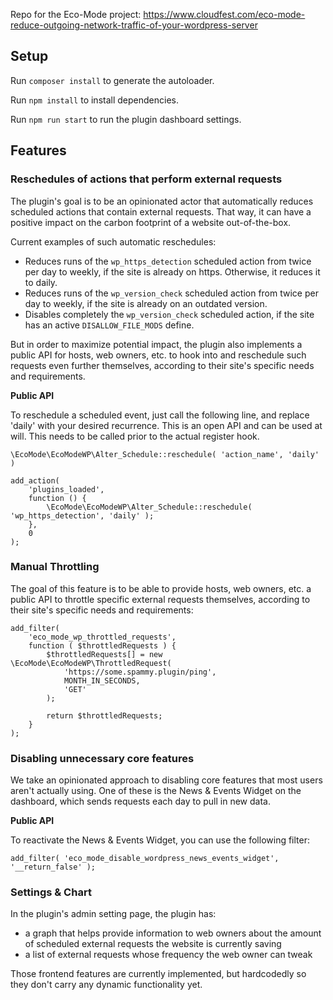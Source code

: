 Repo for the Eco-Mode project: https://www.cloudfest.com/eco-mode-reduce-outgoing-network-traffic-of-your-wordpress-server


## Setup

Run `composer install` to generate the autoloader.

Run `npm install` to install dependencies.

Run `npm run start` to run the plugin dashboard settings.

## Features

### Reschedules of actions that perform external requests

The plugin's goal is to be an opinionated actor that automatically reduces scheduled actions that contain external requests. That way, it can have a positive impact on the carbon footprint of a website out-of-the-box.

Current examples of such automatic reschedules:
* Reduces runs of the `wp_https_detection` scheduled action from twice per day to weekly, if the site is already on https. Otherwise, it reduces it to daily.
* Reduces runs of the `wp_version_check` scheduled action from twice per day to weekly, if the site is already on an outdated version.
* Disables completely the `wp_version_check` scheduled action, if the site has an active `DISALLOW_FILE_MODS` define.

But in order to maximize potential impact, the plugin also implements a public API for hosts, web owners, etc. to hook into and reschedule such requests even further themselves, according to their site's specific needs and requirements.

**Public API**

To reschedule a scheduled event, just call the following line, and replace 'daily' with your desired recurrence. This is an open API and can be used at will.
This needs to be called prior to the actual register hook.

```\EcoMode\EcoModeWP\Alter_Schedule::reschedule( 'action_name', 'daily' )```

```
add_action(
	'plugins_loaded',
	function () {
		\EcoMode\EcoModeWP\Alter_Schedule::reschedule( 'wp_https_detection', 'daily' );
	},
	0
);
```

### Manual Throttling

The goal of this feature is to be able to provide hosts, web owners, etc. a public API to throttle specific external requests themselves, according to their site's specific needs and requirements:

```
add_filter(
    'eco_mode_wp_throttled_requests',
    function ( $throttledRequests ) {
        $throttledRequests[] = new \EcoMode\EcoModeWP\ThrottledRequest(
            'https://some.spammy.plugin/ping',
            MONTH_IN_SECONDS,
            'GET'
        );

        return $throttledRequests;
    }
);
```

### Disabling unnecessary core features

We take an opinionated approach to disabling core features that most users aren't actually using. One of these is the News &amp; Events Widget on the dashboard, which sends requests each day to pull in new data.

**Public API**

To reactivate the News &amp; Events Widget, you can use the following filter:

```
add_filter( 'eco_mode_disable_wordpress_news_events_widget', '__return_false' );
```

### Settings & Chart
In the plugin's admin setting page, the plugin has:
* a graph that helps provide information to web owners about the amount of scheduled external requests the website is currently saving
* a list of external requests whose frequency the web owner can tweak

Those frontend features are currently implemented, but hardcodedly so they don't carry any dynamic functionality yet.
